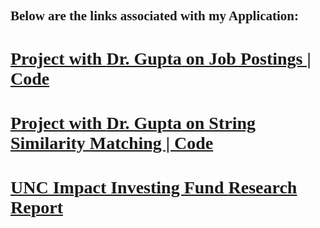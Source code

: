 <style>
    body {
        font-family: 'Times New Roman', Times, serif;
    }
</style>
## Below are the links associated with my Application:

# [Project with **Dr. Gupta** on Job Postings | Code](https://github.com/YongzhWang/Job-Remote-Classification)
# [Project with **Dr. Gupta** on String Similarity Matching | Code](https://github.com/YongzhWang/StringGroupingMethod)

# [UNC Impact Investing Fund **Research Report**](https://drive.google.com/file/d/1SQyevPaN1MK4mysADC-f3OBKybaWJ63f/view?usp=sharing)
